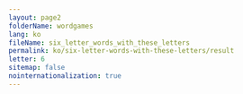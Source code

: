 ```yaml
---
layout: page2
folderName: wordgames
lang: ko
fileName: six_letter_words_with_these_letters
permalink: ko/six-letter-words-with-these-letters/result
letter: 6
sitemap: false
nointernationalization: true   
---
```

